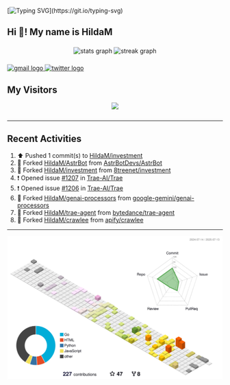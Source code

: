 [![Typing SVG](https://readme-typing-svg.herokuapp.com?size=50&duration=5000&color=8C43EA&vCenter=true&width=2000&height=70&lines=开拓视野,+冲破艰险,+洞悉所有,+贴近生活,+寻找真爱,+感受彼此;这就是人生的目的.)](https://git.io/typing-svg)


<h2 align="left">Hi 👋! My name is HildaM</h2>

###

<div align="center">
  <img src="https://github-readme-stats.vercel.app/api?username=HildaM&hide_title=false&hide_rank=false&show_icons=true&include_all_commits=true&count_private=true&disable_animations=false&theme=dracula&locale=en&hide_border=false" height="150" alt="stats graph"  />
  <img src="https://streak-stats.demolab.com?user=HildaM&locale=en&mode=daily&theme=dracula&hide_border=false&border_radius=5" height="150" alt="streak graph"  />
</div>


###

<div align="left">
  <a href="zhao163frozen@gmail.com" target="_blank">
    <img src="https://img.shields.io/static/v1?message=Gmail&logo=gmail&label=&color=D14836&logoColor=white&labelColor=&style=for-the-badge" height="35" alt="gmail logo"  />
  </a>
  <a href="https://x.com/_Albert_Bob" target="_blank">
    <img src="https://img.shields.io/static/v1?message=Twitter&logo=twitter&label=&color=1DA1F2&logoColor=white&labelColor=&style=for-the-badge" height="35" alt="twitter logo"  />
  </a>
</div>


## My Visitors

<div align="center">
  <img src="https://profile-counter.glitch.me/HildaM/count.svg?"  />
</div>

###


---

## Recent Activities


<!--RECENT_ACTIVITY:start-->
1. ⬆️ Pushed 1 commit(s) to [HildaM/investment](https://github.com/HildaM/investment)<br>
2. 🔱 Forked [HildaM/AstrBot](https://github.com/HildaM/AstrBot) from [AstrBotDevs/AstrBot](https://github.com/AstrBotDevs/AstrBot)<br>
3. 🔱 Forked [HildaM/investment](https://github.com/HildaM/investment) from [8treenet/investment](https://github.com/8treenet/investment)<br>
4. ❗️ Opened issue [#1207](https://github.com/Trae-AI/Trae/issues/1207) in [Trae-AI/Trae](https://github.com/Trae-AI/Trae)<br>
5. ❗️ Opened issue [#1206](https://github.com/Trae-AI/Trae/issues/1206) in [Trae-AI/Trae](https://github.com/Trae-AI/Trae)<br>
6. 🔱 Forked [HildaM/genai-processors](https://github.com/HildaM/genai-processors) from [google-gemini/genai-processors](https://github.com/google-gemini/genai-processors)<br>
7. 🔱 Forked [HildaM/trae-agent](https://github.com/HildaM/trae-agent) from [bytedance/trae-agent](https://github.com/bytedance/trae-agent)<br>
8. 🔱 Forked [HildaM/crawlee](https://github.com/HildaM/crawlee) from [apify/crawlee](https://github.com/apify/crawlee)<br>
<!--RECENT_ACTIVITY:end-->

---


![](./profile-3d-contrib/profile-south-season-animate.svg)
